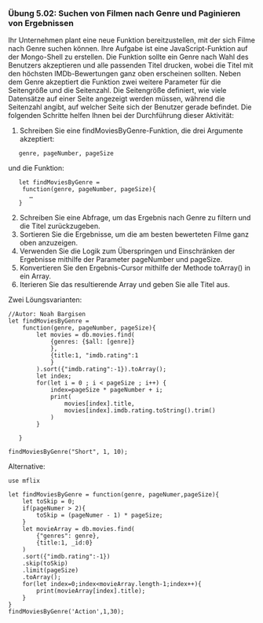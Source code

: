 ### Übung 5.02: Suchen von Filmen nach Genre und Paginieren von Ergebnissen
Ihr Unternehmen plant eine neue Funktion bereitzustellen, mit der sich Filme 
nach Genre suchen können. 
Ihre Aufgabe ist eine JavaScript-Funktion auf der Mongo-Shell zu erstellen. 
Die Funktion sollte ein Genre nach Wahl des Benutzers akzeptieren und 
alle passenden Titel drucken, wobei die Titel mit den höchsten IMDb-Bewertungen ganz oben 
erscheinen sollten. Neben dem Genre akzeptiert die Funktion zwei weitere Parameter für die Seitengröße und die Seitenzahl. Die Seitengröße definiert, wie viele Datensätze auf einer Seite angezeigt werden müssen, während die Seitenzahl angibt, auf welcher Seite sich der Benutzer gerade befindet. Die folgenden Schritte helfen Ihnen bei der Durchführung dieser Aktivität:

1. Schreiben Sie eine findMoviesByGenre-Funktion, die drei Argumente akzeptiert: 
``` 
   genre, pageNumber, pageSize
```
und die Funktion:
``` 
   let findMoviesByGenre = 
    function(genre, pageNumber, pageSize){
      …
   }
```
2. Schreiben Sie eine Abfrage, um das Ergebnis nach Genre zu filtern und die Titel zurückzugeben.
3. Sortieren Sie die Ergebnisse, um die am besten bewerteten Filme ganz oben anzuzeigen.
4. Verwenden Sie die Logik zum Überspringen und Einschränken der Ergebnisse mithilfe der Parameter pageNumber und pageSize.
5. Konvertieren Sie den Ergebnis-Cursor mithilfe der Methode toArray() in ein Array.
6. Iterieren Sie das resultierende Array und geben Sie alle Titel aus.

Zwei Löungsvarianten:
```
//Autor: Noah Bargisen
let findMoviesByGenre =
    function(genre, pageNumber, pageSize){
        let movies = db.movies.find(
            {genres: {$all: [genre]}
            },
            {title:1, "imdb.rating":1
            }
        ).sort({"imdb.rating":-1}).toArray();
        let index;
        for(let i = 0 ; i < pageSize ; i++) {
            index=pageSize * pageNumber + i;
            print(
                movies[index].title, 
                movies[index].imdb.rating.toString().trim()
            )
        }

   }

findMoviesByGenre("Short", 1, 10);
```
Alternative: 
```
use mflix

let findMoviesByGenre = function(genre, pageNumer,pageSize){
    let toSkip = 0;
    if(pageNumer > 2){
        toSkip = (pageNumer - 1) * pageSize;
    }
    let movieArray = db.movies.find(
        {"genres": genre},
        {title:1, _id:0}
    )
    .sort({"imdb.rating":-1})
    .skip(toSkip)
    .limit(pageSize)
    .toArray();
    for(let index=0;index<movieArray.length-1;index++){
        print(movieArray[index].title);
    }
}
findMoviesByGenre('Action',1,30);
```


